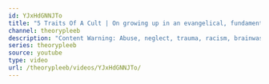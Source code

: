 ```yaml
---
id: YJxHdGNNJTo
title: "5 Traits Of A Cult | On growing up in an evangelical, fundamentalist, quiverfull, homeschooling cult"
channel: theorypleeb
description: "Content Warning: Abuse, neglect, trauma, racism, brainwashing, suicide, racism, etc. This video is meant to stand alone, but also works to compliment a series on my past and some important lessons learned along the way. Although this channel is largely focused on theory, personal experience is inseparable from theory. Some things just have to be established before anything else can be done."
series: theorypleeb
source: youtube
type: video
url: /theorypleeb/videos/YJxHdGNNJTo/
---
```

